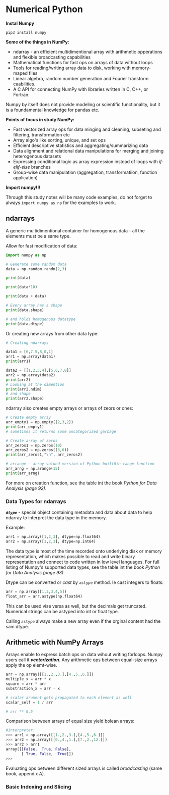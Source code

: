 # Numerical Python

**Instal Numpy**

`pip3 install numpy`

**Some of the things in NumPy:**

* ndarray - an efficient multidimentional array with arithmetic opperations and flexible broadcasting capabilities
* Mathematical functions for fast ops on arrays of data without loops
* Tools for reading/writing array data to disk, working with memory-maped files
* Linear algebra, random number generation and Fourier transform caabilities.
* A C API for connecting NumPy with libraries written in C, C++, or Fortran.

Numpy by itself does not provide modeling or scientific functionality, but it is a foundamental knowledge for pandas etc.

**Points of focus in study NumPy:**

* Fast vectorized array ops for data minging and cleaning, subseting and filtering, transformation etc
* Array algo's like sorting, unique, and set ops
* Efficient descriptive statistics and aggregating/summarizing data
* Data alignment and relational data manipulations for merging and joining heterogenous datasets
* Expressing conditional logic as array expression instead of loops with *if-elif-else* branches
* Group-wise data manipulation (aggregation, transformatiion, function application)

**Import numpy!!!**

Through this study notes will be many code examples, do not forget to always `import numpy as np` for the examples to work.

## ndarrays

A generic multidimentional container for homogenous data - all the elements must be a same type. 

Allow for fast modification of data:
```python
import numpy as np

# Generate some random data
data = np.random.randn(2,3)

print(data)

print(data*10)

print(data + data)

# Every array has a shape
print(data.shape)

# and holds homogenous datatype
print(data.dtype)
```

Or creating new arrays from other data type:

```python
# Creating ndarrays

data1 = [6,7.5,8,0,1]
arr1 = np.array(data1)
print(arr1)

data2 = [[1,2,3,4],[5,6,7,8]]
arr2 = np.array(data2)
print(arr2)
# Looking at the dimention
print(arr2.ndim)
# and shape
print(arr2.shape)
```

ndarray also creates empty arrays or arrays of zeors or ones:

```python
# Create empty array
arr_empty1 = np.empty((2,3,2))
print(arr_empty1)
# sometimes it returns some uncategorized garbage

# Create array of zeros
arr_zeros1 = np.zeros(10)
arr_zeros2 = np.zeros((3,6))
print(arr_zeros1,"\n", arr_zeros2)

# arrange - array-valued version of Python built0in range function
arr_arng = np.arange(15)
print(arr_arng)
```

For more on creation function, see the table int the book *Python for Data Analysis (page 92)*.

### Data Types for ndarrays

***`dtype`*** - special object containing metadata and data about data to help ndarray to interpret the data type in the memory.

Example:
```python
arr1 = np.array([1,2,3], dtype=np.float64)
arr2 = np.array([1,2,3], dtype=np.int64)
```
The data type is most of the time recorded onto underlying disk or memory representation, which makes possible to read and write binary representation and connect to code written in low level languages.
For full listing of Numpy's supported data types, see the table int the book *Python for Data Analysis (page 93)*.

Dtype can be converted or *cast* by `astype` method. Ie cast integers to floats:
```python
arr = np.array([1,2,3,4,5])
float_arr = arr.astype(np.float64)
```
This can be used vise versa as well, but the decimals get truncated. Numerical strings can be astyped into int or float type.

Calling `astype` always make a new array even if the orginal content had the sam dtype.

## Arithmetic with NumPy Arrays

Arrays enable to express batch ops on data wihout writing forloops. Numpy users call it ***vectorization***.
Any arithmetic ops between equal-size arrays apply the op elemt-wise.

```python
arr = np.array([[1.,2.,3.],[4.,5.,6.]])
multiple_x = arr * x
square = arr * arr
substraction_x = arr - x

# scalar arument gets propagated to each element as well
scalar_self = 1 / arr

# arr ** 0.5

```

Comparison between arrays of equal size yield bolean arrays:

```python
#interpreter:
>>> arr1 = np.array([[1.,2.,3.],[4.,5.,6.]])
>>> arr2 = np.array([[0.,4.,1.],[7.,2.,12.]])
>>> arr2 > arr1
array([[False,  True, False],
       [ True, False,  True]])
>>> 
```
Evaluating ops between different sized arrays is called *broadcasting* (same book, appendix A).

### Basic Indexing and Slicing




